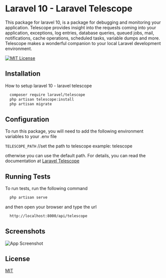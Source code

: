 
# Laravel 10 - Laravel Telescope

This package for laravel 10, is a package for debugging and monitoring your application. Telescope provides insight into the requests coming into your application, exceptions, log entries, database queries, queued jobs, mail, notifications, cache operations, scheduled tasks, variable dumps and more. Telescope makes a wonderful companion to your local Laravel development environment.





[![MIT License](https://img.shields.io/badge/License-MIT-green.svg)](https://choosealicense.com/licenses/mit/)


## Installation

How to setup laravel 10 - laravel telescope

```bash
  composer require laravel/telescope
  php artisan telescope:install
  php artisan migrate

```
## Configuration

To run this package, you will need to add the following environment variables to your .env file

`TELESCOPE_PATH` //set the path to telescope example: telescope

otherwise you can use the default path. For details, you can read the documentation at [Laravel Telescope](https://laravel.com/docs/8.x/telescope)

## Running Tests

To run tests, run the following command

```bash
  php artisan serve
```
and then open your browser and type the url

```bash
  http://localhost:8000/api/telescope
```

## Screenshots

![App Screenshot](https://i.ibb.co/vVm9RjS/image.png)

## License

[MIT](https://choosealicense.com/licenses/mit/)

